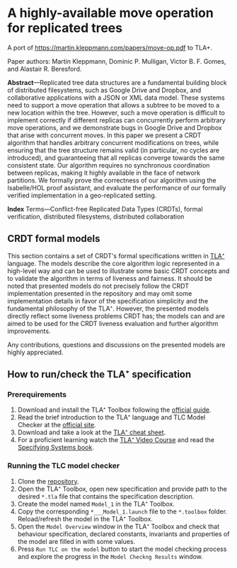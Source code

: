 # A highly-available move operation for replicated trees

A port of https://martin.kleppmann.com/papers/move-op.pdf to TLA+.

Paper authors: Martin Kleppmann, Dominic P. Mulligan, Victor B. F. Gomes, and Alastair R. Beresford.

**Abstract**—Replicated tree data structures are a fundamental building block of distributed filesystems, such as Google Drive and
Dropbox, and collaborative applications with a JSON or XML data model. These systems need to support a move operation that allows
a subtree to be moved to a new location within the tree. However, such a move operation is difficult to implement correctly if different
replicas can concurrently perform arbitrary move operations, and we demonstrate bugs in Google Drive and Dropbox that arise with
concurrent moves. In this paper we present a CRDT algorithm that handles arbitrary concurrent modifications on trees, while ensuring
that the tree structure remains valid (in particular, no cycles are introduced), and guaranteeing that all replicas converge towards the
same consistent state. Our algorithm requires no synchronous coordination between replicas, making it highly available in the face of
network partitions. We formally prove the correctness of our algorithm using the Isabelle/HOL proof assistant, and evaluate the
performance of our formally verified implementation in a geo-replicated setting.

**Index** Terms—Conflict-free Replicated Data Types (CRDTs), formal verification, distributed filesystems, distributed collaboration

## CRDT formal models

This section contains a set of CRDT's formal specifications written in
[TLA⁺](https://lamport.azurewebsites.net/tla/tla.html) language. The models
describe the core algorithm logic represented in a high-level way and can be used
to illustrate some basic CRDT concepts and to validate the algorithm in terms of
liveness and fairness. It should be noted that presented models do not precisely
follow the CRDT implementation presented in the repository and may omit some
implementation details in favor of the specification simplicity and the
fundamental philosophy of the TLA⁺. However, the presented models directly
reflect some liveness problems CRDT has; the models can and are aimed to be
used for the CRDT liveness evaluation and further algorithm improvements.

Any contributions, questions and discussions on the presented models are highly
appreciated.

## How to run/check the TLA⁺ specification

### Prerequirements

1. Download and install the TLA⁺ Toolbox following the
   [official guide](http://lamport.azurewebsites.net/tla/toolbox.html).
2. Read the brief introduction to the TLA⁺ language and TLC Model Checker at the
   [official site](http://lamport.azurewebsites.net/tla/high-level-view.html).
3. Download and take a look at the
   [TLA⁺ cheat sheet](https://lamport.azurewebsites.net/tla/summary-standalone.pdf).
4. For a proficient learning watch the
   [TLA⁺ Video Course](https://lamport.azurewebsites.net/video/videos.html) and
   read the [Specifying Systems book](http://lamport.azurewebsites.net/tla/book.html?back-link=tools.html#documentation).

### Running the TLC model checker

1. Clone the [repository](https://github.com/nspcc-dev/dbft.git).
2. Open the TLA⁺ Toolbox, open new specification and provide path to the desired
   `*.tla` file that contains the specification description.
3. Create the model named `Model_1` in the TLA⁺ Toolbox.
4. Copy the corresponding `*___Model_1.launch` file to the `*.toolbox`
   folder. Reload/refresh the model in the TLA⁺ Toolbox.
5. Open the `Model Overview` window in the TLA⁺ Toolbox  and check that behaviour
   specification, declared constants, invariants and properties of the model are
   filled in with some values.
6. Press `Run TLC on the model` button to start the model checking process and
   explore the progress in the `Model Checkng Results` window.
